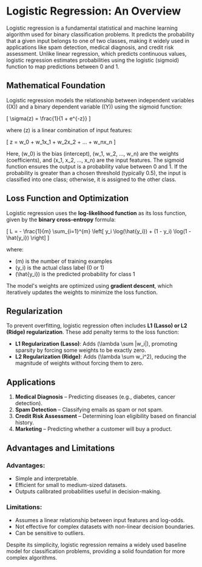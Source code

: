 # Logistic Regression: An Overview  

Logistic regression is a fundamental statistical and machine learning algorithm used for binary classification problems. It predicts the probability that a given input belongs to one of two classes, making it widely used in applications like spam detection, medical diagnosis, and credit risk assessment. Unlike linear regression, which predicts continuous values, logistic regression estimates probabilities using the logistic (sigmoid) function to map predictions between 0 and 1.

## **Mathematical Foundation**  

Logistic regression models the relationship between independent variables (\(X\)) and a binary dependent variable (\(Y\)) using the sigmoid function:  

\[
\sigma(z) = \frac{1}{1 + e^{-z}}
\]

where \(z\) is a linear combination of input features:  

\[
z = w_0 + w_1x_1 + w_2x_2 + ... + w_nx_n
\]

Here, \(w_0\) is the bias (intercept), \(w_1, w_2, ..., w_n\) are the weights (coefficients), and \(x_1, x_2, ..., x_n\) are the input features. The sigmoid function ensures the output is a probability value between 0 and 1. If the probability is greater than a chosen threshold (typically 0.5), the input is classified into one class; otherwise, it is assigned to the other class.

## **Loss Function and Optimization**  

Logistic regression uses the **log-likelihood function** as its loss function, given by the **binary cross-entropy** formula:

\[
L = - \frac{1}{m} \sum_{i=1}^{m} \left[ y_i \log(\hat{y_i}) + (1 - y_i) \log(1 - \hat{y_i}) \right]
\]

where:  
- \(m\) is the number of training examples  
- \(y_i\) is the actual class label (0 or 1)  
- \(\hat{y_i}\) is the predicted probability for class 1  

The model's weights are optimized using **gradient descent**, which iteratively updates the weights to minimize the loss function.

## **Regularization**  

To prevent overfitting, logistic regression often includes **L1 (Lasso) or L2 (Ridge) regularization**. These add penalty terms to the loss function:  

- **L1 Regularization (Lasso)**: Adds \(\lambda \sum |w_i|\), promoting sparsity by forcing some weights to be exactly zero.  
- **L2 Regularization (Ridge)**: Adds \(\lambda \sum w_i^2\), reducing the magnitude of weights without forcing them to zero.  

## **Applications**  

1. **Medical Diagnosis** – Predicting diseases (e.g., diabetes, cancer detection).  
2. **Spam Detection** – Classifying emails as spam or not spam.  
3. **Credit Risk Assessment** – Determining loan eligibility based on financial history.  
4. **Marketing** – Predicting whether a customer will buy a product.  

## **Advantages and Limitations**  

### **Advantages:**  
- Simple and interpretable.  
- Efficient for small to medium-sized datasets.  
- Outputs calibrated probabilities useful in decision-making.  

### **Limitations:**  
- Assumes a linear relationship between input features and log-odds.  
- Not effective for complex datasets with non-linear decision boundaries.  
- Can be sensitive to outliers.  

Despite its simplicity, logistic regression remains a widely used baseline model for classification problems, providing a solid foundation for more complex algorithms.
